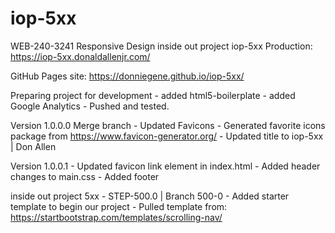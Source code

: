 # iop-5xx

WEB-240-3241 Responsive Design inside out project iop-5xx
      Production: https://iop-5xx.donaldallenjr.com/

GitHub Pages site: https://donniegene.github.io/iop-5xx/

Preparing project for development
      - added html5-boilerplate
      - added Google Analytics
      - Pushed and tested.

Version 1.0.0.0
      Merge branch - Updated Favicons
            - Generated favorite icons package from
                  https://www.favicon-generator.org/
            - Updated title to iop-5xx | Don Allen

Version 1.0.0.1
      - Updated favicon link element in index.html
      - Added header changes to main.css
      - Added footer

inside out project 5xx - STEP-500.0 | Branch 500-0
      - Added starter template to begin our project
      - Pulled template from: https://startbootstrap.com/templates/scrolling-nav/
